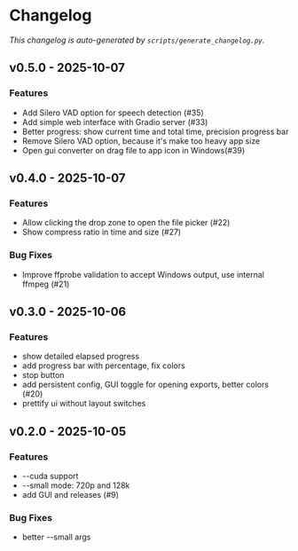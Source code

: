 # Changelog

_This changelog is auto-generated by `scripts/generate_changelog.py`._

## v0.5.0 - 2025-10-07
### Features
- Add Silero VAD option for speech detection (#35)
- Add simple web interface with Gradio server (#33)
- Better progress: show current time and total time, precision progress bar
- Remove Silero VAD option, because it's make too heavy app size
- Open gui converter on drag file to app icon in Windows(#39)

## v0.4.0 - 2025-10-07
### Features
- Allow clicking the drop zone to open the file picker (#22)
- Show compress ratio in time and size (#27)

### Bug Fixes
- Improve ffprobe validation to accept Windows output, use internal ffmpeg (#21)

## v0.3.0 - 2025-10-06
### Features
- show detailed elapsed progress
- add progress bar with percentage, fix colors
- stop button
- add persistent config, GUI toggle for opening exports, better colors (#20)
- prettify ui without layout switches

## v0.2.0 - 2025-10-05
### Features
- --cuda support
- --small mode: 720p and 128k
- add GUI and releases (#9)

### Bug Fixes
- better --small args
